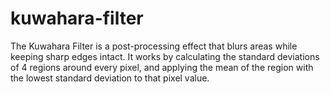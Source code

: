 # kuwahara-filter
The Kuwahara Filter is a post-processing effect that blurs areas while keeping sharp edges intact. It works by calculating the standard deviations of 4 regions around every pixel, and applying the mean of the region with the lowest standard deviation to that pixel value. 
